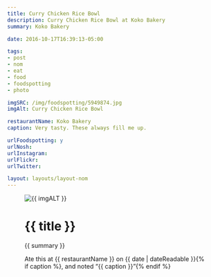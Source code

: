 ```yaml
---
title: Curry Chicken Rice Bowl
description: Curry Chicken Rice Bowl at Koko Bakery
summary: Koko Bakery

date: 2016-10-17T16:39:13-05:00

tags:
- post
- nom
- eat
- food
- foodspotting
- photo

imgSRC: /img/foodspotting/5949874.jpg
imgAlt: Curry Chicken Rice Bowl

restaurantName: Koko Bakery
caption: Very tasty. These always fill me up.

urlFoodspotting: y
urlNosh:
urlInstagram:
urlFlickr:
urlTwitter:

layout: layouts/layout-nom
---
```

<figure class="nom">
	<img class="u-photo img-border" src="{{ imgSRC }}" alt="{{ imgALT }}">
	<figcaption>
		<h1 class="title p-name">{{ title }}</h1>
		<p class="summary">{{ summary }}</p>
		<p>Ate this at {{ restaurantName }} on <time class="dt-published" datetime="{{ date | dateIso }}">{{ date | dateReadable }}</time>{% if caption %}, and noted <q class="caption">{{ caption }}</q>{% endif %}
	</figcaption>
</figure>